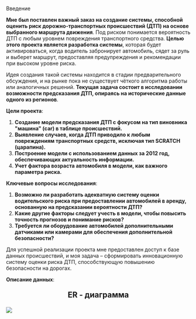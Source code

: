 Введение

**Мне был поставлен важный заказ на создание системы, способной оценить риск дорожно-транспортных происшествий (ДТП) на основе выбранного маршрута движения**. Под риском понимается вероятность ДТП с любым уровнем повреждения транспортного средства. **Целью этого проекта является разработка системы**, которая будет активироваться, когда водитель забронирует автомобиль, сядет за руль и выберет маршрут, предоставляя предупреждения и рекомендации при высоком уровне риска.

Идея создания такой системы находится в стадии предварительного обсуждения, и на рынке пока не существует чёткого алгоритма работы или аналогичных решений. **Текущая задача состоит в исследовании возможности предсказания ДТП, опираясь на исторические данные одного из регионов**.

**Цели проекта**:

1. **Создание модели предсказания ДТП с фокусом на тип виновника "машина" (car) в таблице происшествий.**
2. **Выявление случаев, когда ДТП приводило к любым повреждениям транспортных средств, исключая тип SCRATCH (царапина).**
3. **Построение модели с использованием данных за 2012 год, обеспечивающих актуальность информации.**
4. **Учет фактора возраста автомобиля в модели, как важного параметра риска.**

**Ключевые вопросы исследования**:

1. **Возможно ли разработать адекватную систему оценки водительского риска при предоставлении автомобилей в аренду, основанную на предсказании вероятности ДТП?**
2. **Какие другие факторы следует учесть в модели, чтобы повысить точность прогнозов и понимание рисков?**
3. **Требуется ли оборудование автомобилей дополнительными датчиками или камерами для обеспечения дополнительной безопасности?**

Для успешной реализации проекта мне предоставлен доступ к базе данных происшествий, и моя задача – сформировать инновационную систему оценки риска ДТП, способствующую повышению безопасности на дорогах.

**Описание данных**:

<p style="font-size: 150%; text-align: center;font-weight: bold;"> ER - диаграмма </p>

![](https://pictures.s3.yandex.net/resources/1.7_2880border_1_1654004672.png)
